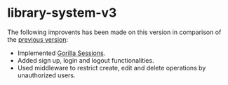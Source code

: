 # library-system-v3

The following improvents has been made on this version in comparison of the [previous version](https://github.com/khdip/library-system-v2):

- Implemented [Gorilla Sessions](https://github.com/gorilla/sessions).
- Added sign up, login and logout functionalities.
- Used middleware to restrict create, edit and delete operations by unauthorized users.
